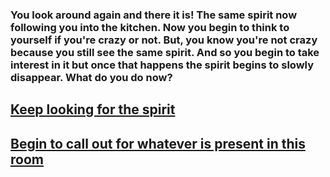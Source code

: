 ### **You look around again and there it is! The same spirit now following you into the kitchen. Now you begin to think to yourself if you're crazy or not. But, you know you're not crazy because you still see the same spirit. And so you begin to take interest in it but once that happens the spirit begins to slowly disappear. What do you do now?**  
## [Keep looking for the spirit](../situations/END-curiosity.md)  
## [Begin to call out for whatever is present in this room](../situations/END-until-next-time.md)